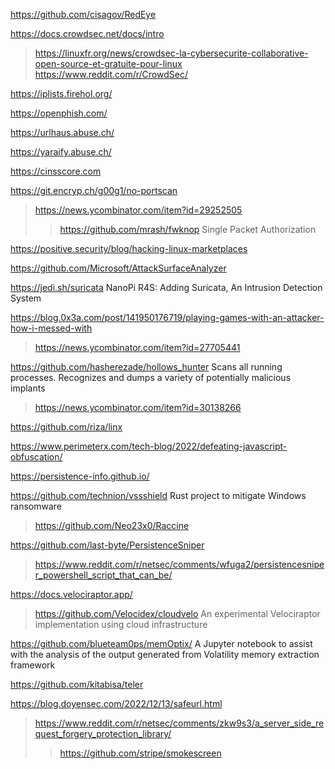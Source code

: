 https://github.com/cisagov/RedEye

https://docs.crowdsec.net/docs/intro
> https://linuxfr.org/news/crowdsec-la-cybersecurite-collaborative-open-source-et-gratuite-pour-linux
> https://www.reddit.com/r/CrowdSec/

https://iplists.firehol.org/

https://openphish.com/

https://urlhaus.abuse.ch/

https://yaraify.abuse.ch/

https://cinsscore.com

https://git.encryp.ch/g00g1/no-portscan
> https://news.ycombinator.com/item?id=29252505
> > https://github.com/mrash/fwknop Single Packet Authorization

https://positive.security/blog/hacking-linux-marketplaces

https://github.com/Microsoft/AttackSurfaceAnalyzer

https://jedi.sh/suricata NanoPi R4S: Adding Suricata, An Intrusion Detection System

https://blog.0x3a.com/post/141950176719/playing-games-with-an-attacker-how-i-messed-with
> https://news.ycombinator.com/item?id=27705441

https://github.com/hasherezade/hollows_hunter Scans all running processes. Recognizes and dumps a variety of potentially malicious implants
> https://news.ycombinator.com/item?id=30138266

https://github.com/riza/linx

https://www.perimeterx.com/tech-blog/2022/defeating-javascript-obfuscation/

https://persistence-info.github.io/

https://github.com/technion/vssshield Rust project to mitigate Windows ransomware
> https://github.com/Neo23x0/Raccine

https://github.com/last-byte/PersistenceSniper
> https://www.reddit.com/r/netsec/comments/wfuga2/persistencesniper_powershell_script_that_can_be/

https://docs.velociraptor.app/
> https://github.com/Velocidex/cloudvelo An experimental Velociraptor implementation using cloud infrastructure

https://github.com/blueteam0ps/memOptix/ A Jupyter notebook to assist with the analysis of the output generated from Volatility memory extraction framework

https://github.com/kitabisa/teler

https://blog.doyensec.com/2022/12/13/safeurl.html
> https://www.reddit.com/r/netsec/comments/zkw9s3/a_server_side_request_forgery_protection_library/
> > https://github.com/stripe/smokescreen